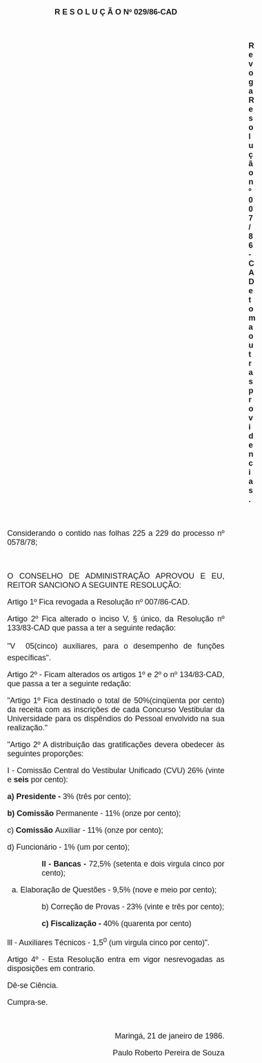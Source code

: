<BODY>

<B><FONT FACE="Arial" SIZE=4><P ALIGN="CENTER">R E S O L U &Ccedil; &Atilde; O  Nº 029/86-CAD</P>
</B><P ALIGN="CENTER"></P>
<P ALIGN="CENTER">&nbsp;</P><DIR>
<DIR>
<DIR>
<DIR>
<DIR>
<DIR>
<DIR>
<DIR>
<DIR>
<DIR>
<DIR>
<DIR>
<DIR>
<DIR>

<B><P ALIGN="JUSTIFY">Revoga Resolu&ccedil;&atilde;o nº 007/86-CAD e toma outras providencias.</P>
<P ALIGN="JUSTIFY"></P>
<P ALIGN="JUSTIFY">&nbsp;</P></DIR>
</DIR>
</DIR>
</DIR>
</DIR>
</DIR>
</DIR>
</DIR>
</DIR>
</DIR>
</DIR>
</DIR>
</DIR>
</DIR>

</B><P ALIGN="JUSTIFY">Considerando o contido nas folhas 225 a 229 do processo nº 0578/78;</P>
<P ALIGN="JUSTIFY"></P>
<P ALIGN="JUSTIFY">&nbsp;</P>
<P ALIGN="JUSTIFY">O CONSELHO DE ADMINISTRA&Ccedil;&Atilde;O APROVOU E EU, REITOR SANCIONO A SEGUINTE RESOLU&Ccedil;&Atilde;O:</P>
<P ALIGN="JUSTIFY"></P>
<P ALIGN="JUSTIFY">Artigo 1º  Fica revogada a Resolu&ccedil;&atilde;o nº 007/86-CAD.</P>
<P ALIGN="JUSTIFY">Artigo 2º  Fica alterado o inciso V, § &uacute;nico, da<B> </B>Resolu&ccedil;&atilde;o nº 133/83-CAD que passa a ter a seguinte reda&ccedil;&atilde;o:</P>
<P ALIGN="JUSTIFY">&quot;V  05(cinco) auxiliares, para o desempenho de fun&ccedil;&otilde;es espec&iacute;ficas&quot;.</P>
<P ALIGN="JUSTIFY">Artigo 2º - Ficam alterados os artigos 1º e 2º o nº 134/83-CAD, que passa a ter a seguinte reda&ccedil;&atilde;o: </P>
<P ALIGN="JUSTIFY">&quot;Artigo  1º  Fica destinado o total de 50%(cinq&uuml;enta por cento) da receita com as inscri&ccedil;&otilde;es de cada Concurso Vestibular da Universidade para os disp&ecirc;ndios do Pessoal envolvido na sua realiza&ccedil;&atilde;o.&quot;</P>
<P ALIGN="JUSTIFY">&quot;Artigo 2º  A distribui&ccedil;&atilde;o das gratifica&ccedil;&otilde;es devera obedecer &agrave;s seguintes propor&ccedil;&otilde;es:</P>
<P ALIGN="JUSTIFY">I - Comiss&atilde;o Central do Vestibular Unificado (CVU) 26% (vinte e <B>seis </B>por cento):</P>
<B><P ALIGN="JUSTIFY">a) Presidente - </B>3% (tr&ecirc;s por cento);</P>
<B><P ALIGN="JUSTIFY">b) Comiss&atilde;o </B>Permanente - 11% (onze por cento); </P>
<P ALIGN="JUSTIFY">c) <B>Comiss&atilde;o </B>Auxiliar - 11% (onze por cento); </P>
<P ALIGN="JUSTIFY">d) Funcion&aacute;rio - 1% (um por cento);</P><DIR>
<DIR>

<B><P ALIGN="JUSTIFY">ll - Bancas - </B>72,5% (setenta e dois virgula cinco por cento); </P></DIR>
</DIR>

<OL TYPE="a">

<P ALIGN="JUSTIFY"><LI>Elabora&ccedil;&atilde;o de Quest&otilde;es - 9,5% (nove e meio por cento); </LI></P></OL>
<DIR>
<DIR>

<P ALIGN="JUSTIFY">b) Corre&ccedil;&atilde;o de Provas - 23% (vinte e tr&ecirc;s por cento); </P>
<B><P ALIGN="JUSTIFY">c) Fiscaliza&ccedil;&atilde;o - </B>40% (quarenta por cento)</P></DIR>
</DIR>

<P ALIGN="JUSTIFY">lll - Auxiliares T&eacute;cnicos - 1,5<SUP>0</SUP> (um virgula cinco por cento)".</P>
<P ALIGN="JUSTIFY">Artigo 4º - Esta Resolu&ccedil;&atilde;o entra em vigor nesrevogadas as disposi&ccedil;&otilde;es em contrario.</P>
<P ALIGN="JUSTIFY">D&ecirc;-se Ci&ecirc;ncia.</P>
<P ALIGN="JUSTIFY">Cumpra-se.</P>
<P ALIGN="JUSTIFY"></P>
<P ALIGN="JUSTIFY">&nbsp;</P>
<P ALIGN="RIGHT">Maring&aacute;, 21 de janeiro de 1986.</P>
<P ALIGN="RIGHT"></P>
<P ALIGN="RIGHT">Paulo Roberto Pereira de Souza</P></FONT></BODY>
